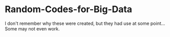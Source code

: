# Random-Codes-for-Big-Data
I don't remember why these were created, but they had use at some point... Some may not even work.
